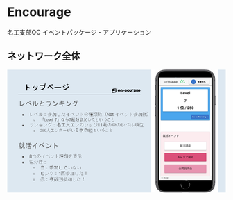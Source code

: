 # Encourage
名工支部OC 
イベントパッケージ・アプリケーション

## ネットワーク全体
<p align="center">
<img src='imgs/app_top.png' width="1000px"/>
